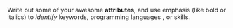 Write out some of your awesome **attributes**, and use emphasis (like bold or italics) to _identify_ keywords, programming languages __,__ or skills. 
